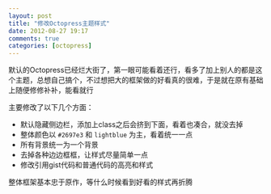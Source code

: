 ```yaml
---
layout: post
title: "修改Octopress主题样式"
date: 2012-08-27 19:17
comments: true
categories: [octopress]
---
```

默认的Octopress已经烂大街了，第一眼可能看着还行，看多了加上别人的都是这个主题，总想自己搞个，不过想把大的框架做的好看真的很难，于是就在原有基础上随便修修补补，能看就行

主要修改了以下几个方面：
<!-- more -->

- 默认隐藏侧边栏，添加上class之后会挤到下面，看着也凑合，就没去掉
- 整体颜色以 `#2697e3` 和 `lightblue` 为主，看着统一一点
- 所有背景统一为一个背景
- 去掉各种边边框框，让样式尽量简单一点
- 修改引用gist代码和普通代码的高亮和样式

整体框架基本忠于原作，等什么时候看到好看的样式再折腾



